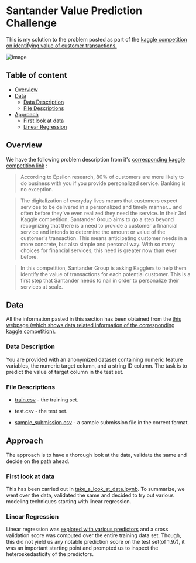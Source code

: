 Santander Value Prediction Challenge
======================
This is my solution to the problem posted as part of the  [kaggle competition on identifying value of customer transactions.](https://www.kaggle.com/c/santander-value-prediction-challenge/)

 ![image](https://github.com/babinu-uthup-4JESUS/Kaggle_Santander_Value_Prediction_Challenge/blob/master/rel_images/santander_value_prediction_challenge_comp.png)

## Table of content

- [Overview](#overview)
- [Data](#data)
    - [Data Description](#data-description)
    - [File Descriptions](#file-descriptions)
- [Approach](#approach)
    - [First look at data](#first-look-at-data)
    - [Linear Regression](#linear-regression)    

## Overview

We have the following problem description from it's [corresponding kaggle competition link](https://www.kaggle.com/c/santander-value-prediction-challenge/overview/description) :
>According to Epsilon research, 80% of customers are more likely to do business with you if you provide personalized service. Banking is no exception.

>The digitalization of everyday lives means that customers expect services to be delivered in a personalized and timely manner… and often before they´ve even realized they need the service. In their 3rd Kaggle competition, Santander Group aims to go a step beyond recognizing that there is a need to provide a customer a financial service and intends to determine the amount or value of the customer's transaction. This means anticipating customer needs in a more concrete, but also simple and personal way. With so many choices for financial services, this need is greater now than ever before.

>In this competition, Santander Group is asking Kagglers to help them identify the value of transactions for each potential customer. This is a first step that Santander needs to nail in order to personalize their services at scale.

## Data

All the information pasted in this section has been obtained from the [this webpage (which shows data related information of the corresponding kaggle competition).](https://www.kaggle.com/c/santander-value-prediction-challenge/data)


### Data Description
 
You are provided with an anonymized dataset containing numeric feature variables, the numeric target column, and a string ID column. The task is to predict the value of target column in the test set.

### File Descriptions

- [train.csv](https://github.com/babinu-uthup-4JESUS/Kaggle_Santander_Value_Prediction_Challenge/blob/master/input/train.csv) - the training set.

- test.csv - the test set.

- [sample_submission.csv](https://github.com/babinu-uthup-4JESUS/Kaggle_Santander_Value_Prediction_Challenge/blob/master/input/test.csv) - a sample submission file in the correct format.

## Approach

The approach is to have a thorough look at the data, validate the same and decide on the path ahead.

### First look at data

This has been carried out in [take_a_look_at_data.ipynb](https://github.com/babinu-uthup-4JESUS/Kaggle_Santander_Value_Prediction_Challenge/blob/master/first_look/take_a_look_at_data.ipynb). To summarize,  we went over the data, validated the same and decided to try out various modeling techniques starting with linear regression.

### Linear Regression

Linear regression was [explored with various predictors](https://github.com/babinu-uthup-4JESUS/Kaggle_Santander_Value_Prediction_Challenge/blob/master/modelling_approaches/linear_regression/linear_regression.ipynb) and a cross validation score was computed over the entire training data set. Though, this did not yield us any notable prediction score on the test set(of 1.97), it was an important starting point and prompted us to inspect the heteroskedasticity of the predictors.
